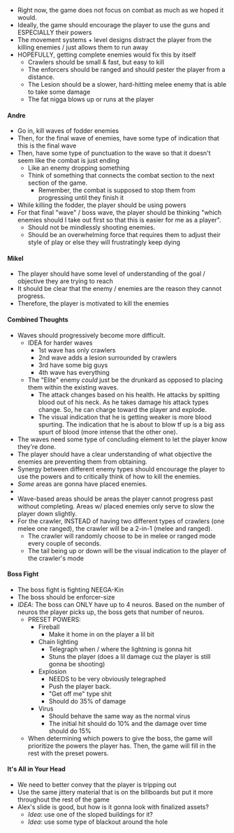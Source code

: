 
- Right now, the game does not focus on combat as much as we hoped it would.
- Ideally, the game should encourage the player to use the guns and ESPECIALLY their powers
- The movement systems + level designs distract the player from the killing enemies / just allows them to run away
- HOPEFULLY, getting complete enemies would fix this by itself
	- Crawlers should be small & fast, but easy to kill
	- The enforcers should be ranged and should pester the player from a distance.
	- The Lesion should be a slower, hard-hitting melee enemy that is able to take some damage
	- The fat nigga blows up or runs at the player

#### Andre
- Go in, kill waves of fodder enemies
- Then, for the final wave of enemies, have some type of indication that this is the final wave
- Then, have some type of punctuation to the wave so that it doesn't seem like the combat is just ending
	- Like an enemy dropping something
	- Think of something that connects the combat section to the next section of the game.
		- Remember, the combat is supposed to stop them from progressing until they finish it
- While killing the fodder, the player should be using powers
- For that final "wave" / boss wave, the player should be thinking "which enemies should I take out first so that this is easier for me as a player".
	- Should not be mindlessly shooting enemies.
	- Should be an overwhelming force that requires them to adjust their style of play or else they will frustratingly keep dying

#### Mikel
- The player should have some level of understanding of the goal / objective they are trying to reach
- It should be clear that the enemy / enemies are the reason they cannot progress.
- Therefore, the player is motivated to kill the enemies

#### Combined Thoughts
- Waves should progressively become more difficult.
	- IDEA for harder waves
		- 1st wave has only crawlers
		- 2nd wave adds a lesion surrounded by crawlers
		- 3rd have some big guys
		- 4th wave has everything
	- The "Elite" enemy *could* just be the drunkard as opposed to placing them within the existing waves.
		- The attack changes based on his health. He attacks by spitting blood out of his neck. As he takes damage his attack types change. So, he can charge toward the player and explode.
		- The visual indication that he is getting weaker is more blood spurting. The indication that he is about to blow tf up is a big ass spurt of blood (more intense that the other one).
- The waves need some type of concluding element to let the player know they're done.
- The player should have a clear understanding of what objective the enemies are preventing them from obtaining.
- Synergy between different enemy types should encourage the player to use the powers and to critically think of how to kill the enemies.
- *Some* areas are gonna have placed enemies.
-
- Wave-based areas should be areas the player cannot progress past without completing. Areas w/ placed enemies only serve to slow the player down slightly.
- For the crawler, INSTEAD of having two different types of crawlers (one melee one ranged), the crawler will be a 2-in-1 (melee and ranged).
	- The crawler will randomly choose to be in melee or ranged mode every couple of seconds.
	- The tail being up or down will be the visual indication to the player of the crawler's mode

#### Boss Fight
- The boss fight is fighting NEEGA-Kin
- The boss should be enforcer-size
- *IDEA*: The boss can ONLY have up to 4 neuros. Based on the number of neuros the player picks up, the boss gets that number of neuros.
	- PRESET POWERS:
		- Fireball
			- Make it home in on the player a lil bit
		- Chain lighting
			- Telegraph when / where the lightning is gonna hit
			- Stuns the player (does a lil damage cuz the player is still gonna be shooting)
		- Explosion
			- NEEDS to be very obviously telegraphed
			- Push the player back.
			- "Get off me" type shit
			- Should do 35% of damage
		- Virus
			- Should behave the same way as the normal virus
			- The initial hit should do 10% and the damage over time should do 15%
	- When determining which powers to give the boss, the game will prioritize the powers the player has. Then, the game will fill in the rest with the preset powers.

#### It's All in Your Head
- We need to better convey that the player is tripping out
- Use the same jittery material that is on the billboards but put it more throughout the rest of the game
- Alex's slide is good, but how is it gonna look with finalized assets?
	- _Idea_: use one of the sloped buildings for it?
	- _Idea_: use some type of blackout around the hole
